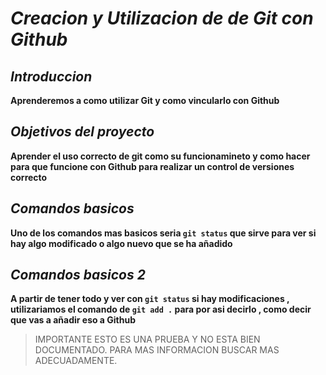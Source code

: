 # ***Creacion y Utilizacion de de Git con Github***
## *Introduccion*
**Aprenderemos a como utilizar Git y como vincularlo con Github**
## *Objetivos del proyecto*
**Aprender el uso correcto de git como su funcionamineto y como hacer para que funcione con Github para realizar un control de versiones correcto** 
## *Comandos basicos*
**Uno de los comandos mas basicos seria  `git status` que sirve para ver si hay algo modificado o algo nuevo que se ha añadido**
## *Comandos basicos 2*
**A partir de tener todo y ver con  `git status` si hay modificaciones , utilizariamos el comando de  `git add .` para por asi decirlo , como decir que vas a añadir eso a Github**

> IMPORTANTE
> ESTO ES UNA PRUEBA Y NO ESTA BIEN DOCUMENTADO. PARA MAS INFORMACION BUSCAR MAS ADECUADAMENTE.
